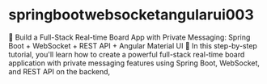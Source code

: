 # springbootwebsocketangularui003
🌟 Build a Full-Stack Real-time Board App with Private Messaging: Spring Boot + WebSocket + REST API + Angular Material UI 🌟  In this step-by-step tutorial, you'll learn how to create a powerful full-stack real-time board application with private messaging features using Spring Boot, WebSocket, and REST API on the backend,
